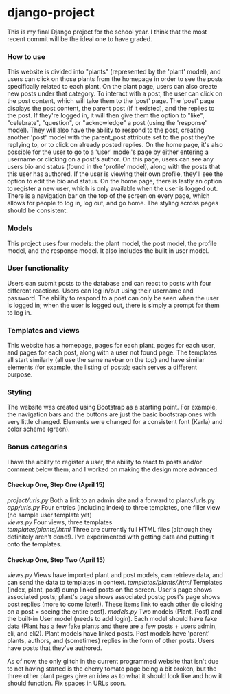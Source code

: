 # django-project
This is my final Django project for the school year. I think that the most recent commit will be the ideal one to have graded. 

### How to use
This website is divided into "plants" (represented by the 'plant' model), and users can click on those plants from the homepage in order to see the posts specifically related to each plant. On the plant page, users can also create new posts under that category. To interact with a post, the user can click on the post content, which will take them to the 'post' page. The 'post' page displays the post content, the parent post (if it existed), and the replies to the post. If they're logged in, it will then give them the option to "like", "celebrate", "question", or "acknowledge" a post (using the 'response' model). They will also have the ability to respond to the post, creating another 'post' model with the parent_post attribute set to the post they're replying to, or to click on already posted replies. On the home page, it's also possible for the user to go to a 'user' model's page by either entering a username or clicking on a post's author. On this page, users can see any users bio and status (found in the 'profile' model), along with the posts that this user has authored. If the user is viewing their own profile, they'll see the option to edit the bio and status. On the home page, there is lastly an option to register a new user, which is only available when the user is logged out. There is a navigation bar on the top of the screen on every page, which allows for people to log in, log out, and go home. The styling across pages should be consistent.

### Models
This project uses four models: the plant model, the post model, the profile model, and the response model. It also includes the built in user model.

### User functionality
Users can submit posts to the database and can react to posts with four different reactions. Users can log in/out using their username and password. The ability to respond to a post can only be seen when the user is logged in; when the user is logged out, there is simply a prompt for them to log in.

### Templates and views
This website has a homepage, pages for each plant, pages for each user, and pages for each post, along with a user not found page. The templates all start similarly (all use the same navbar on the top) and have similar elements (for example, the listing of posts); each serves a different purpose.

### Styling
The website was created using Bootstrap as a starting point. For example, the navigation bars and the buttons are just the basic bootstrap ones with very little changed. Elements were changed for a consistent font (Karla) and color scheme (green).

### Bonus categories
I have the ability to register a user, the ability to react to posts and/or comment below them, and I worked on making the design more advanced.

#### Checkup One, Step One (April 15)
*project/urls.py* Both a link to an admin site and a forward to plants/urls.py <br />
*app/urls.py* Four entries (including index) to three templates, one filler view (no sample user template yet) <br />
*views.py* Four views, three templates <br />
*templates/plants/.html* Three are currently full HTML files (although they definitely aren't done!). I've experimented with getting data and putting it onto the templates.

#### Checkup One, Step Two (April 15)
*views.py* Views have imported plant and post models, can retrieve data, and can send the data to templates in context.
*templates/plants/.html* Templates (index, plant, post) dump linked posts on the screen. User's page shows associated posts; plant's page shows associated posts; post's page shows post replies (more to come later!). These items link to each other (ie clicking on a post = seeing the entire post).
*models.py* Two models (Plant, Post) and the built-in User model (needs to add login). Each model should have fake data (Plant has a few fake plants and there are a few posts + users admin, eli, and eli2). Plant models have linked posts. Post models have 'parent' plants, authors, and (sometimes) replies in the form of other posts. Users have posts that they've authored.

As of now, the only glitch in the current programmed website that isn't due to not having started is the cherry tomato page being a bit broken, but the three other plant pages give an idea as to what it should look like and how it should function. Fix spaces in URLs soon.
